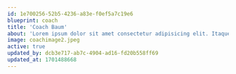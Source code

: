 ```yaml
---
id: 1e700256-52b5-4236-a83e-f0ef5a7c19e6
blueprint: coach
title: 'Coach Baum'
about: 'Lorem ipsum dolor sit amet consectetur adipisicing elit. Itaque, quis nisi? Mollitia pariatur inventore minus velit similique. Sint veniam illum ex deleniti perferendis molestiae, vitae itaque officiis dolores laboriosam placeat, non iusto nobis odio at quia illo maiores commodi, ducimus inventore atque aliquid suscipit? Laboriosam quo molestias doloribus natus mollitia quaerat impedit facere, veniam perspiciatis quam totam esse deserunt optio te'
image: coachimage2.jpeg
active: true
updated_by: dcb3e717-ab7c-4904-ad16-fd20b558ff69
updated_at: 1701488668
---
```

